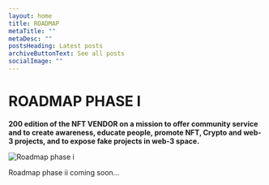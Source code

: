 ```yaml
---
layout: home
title: ROADMAP
metaTitle: ""
metaDesc: ""
postsHeading: Latest posts
archiveButtonText: See all posts
socialImage: ""
---
```

# **ROADMAP PHASE I**

**200 edition of the NFT VENDOR on a mission to offer community service and to create awareness, educate people, promote NFT, Crypto and web-3 projects, and to expose fake projects in web-3 space.**

![Roadmap phase i](/images/roadmap.phase1.png "THE NFT VENDOR ROADMAP PHASE I PHOTO")

Roadmap phase ii coming soon...

<!--EndFragment-->